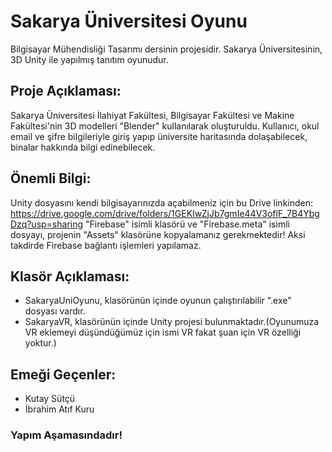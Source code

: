 # Sakarya Üniversitesi Oyunu
Bilgisayar Mühendisliği Tasarımı dersinin projesidir. Sakarya Üniversitesinin, 3D Unity ile yapılmış tanıtım oyunudur.

## Proje Açıklaması:
  Sakarya Üniversitesi İlahiyat Fakültesi, Bilgisayar Fakültesi ve Makine Fakültesi'nin 3D modelleri "Blender" kullanılarak oluşturuldu.
  Kullanıcı, okul email ve şifre bilgileriyle giriş yapıp üniversite haritasında dolaşabilecek, binalar hakkında bilgi edinebilecek.
  
## Önemli Bilgi:
  Unity dosyasını kendi bilgisayarınızda açabilmeniz için bu Drive linkinden: https://drive.google.com/drive/folders/1GEKIwZjJb7gmIe44V3oflF_7B4YbgDzq?usp=sharing       "Firebase" isimli klasörü ve "Firebase.meta" isimli dosyayı, projenin "Assets" klasörüne kopyalamanız gerekmektedir!
  Aksi takdirde Firebase bağlantı işlemleri yapılamaz.
  
## Klasör Açıklaması:
  - SakaryaUniOyunu, klasörünün içinde oyunun çalıştırılabilir ".exe" dosyası vardır.
  - SakaryaVR, klasörünün içinde Unity projesi bulunmaktadır.(Oyunumuza VR eklemeyi düşündüğümüz için ismi VR fakat şuan için VR özelliği yoktur.)
  
## Emeği Geçenler:
  - Kutay Sütçü
  - İbrahim Atıf Kuru
  
### Yapım Aşamasındadır!
